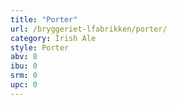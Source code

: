 ```yaml
---
title: "Porter"
url: /bryggeriet-lfabrikken/porter/
category: Irish Ale
style: Porter
abv: 8
ibu: 0
srm: 0
upc: 0
---
```


